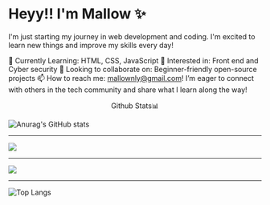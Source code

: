 # Heyy!! I'm Mallow ✨
I'm just starting my journey in web development and coding. I'm excited to learn new things and improve my skills every day!

🌱 Currently Learning: HTML, CSS, JavaScript
👀 Interested in: Front end and Cyber security
🤝 Looking to collaborate on: Beginner-friendly open-source projects
📫 How to reach me: mallownly@gmail.com!
I’m eager to connect with others in the tech community and share what I learn along the way!


<p align="center"> Github Stats📊

![Anurag's GitHub stats](https://github-readme-stats.vercel.app/api?username=malfurra&show_icons=true&theme=tokyonight)

___


![](https://github-readme-streak-stats.herokuapp.com/?user=malfurra&theme=tokyonight&hide_border=true)<br/>
___
![](http://github-profile-summary-cards.vercel.app/api/cards/profile-details?username=malfurra&theme=tokyonight)
___

![Top Langs](https://github-readme-stats.vercel.app/api/top-langs/?username=malfurra&langs_count=8&theme=tokyonight)
</p>